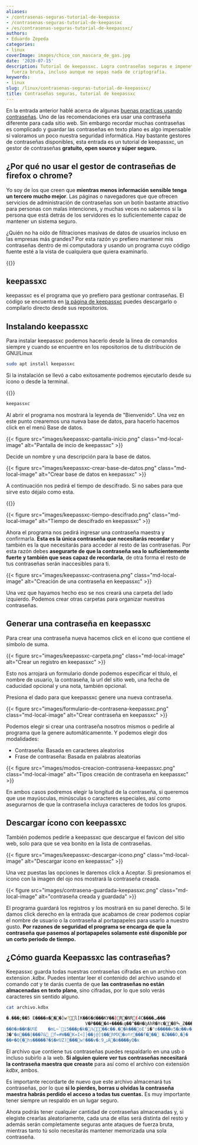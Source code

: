 ```yaml
---
aliases:
- /contrasenas-seguras-tutorial-de-keepassx
- /contrasenas-seguras-tutorial-de-keepassxc
- /es/contrasenas-seguras-tutorial-de-keepassxc/
authors:
- Eduardo Zepeda
categories:
- linux
coverImage: images/chico_con_mascara_de_gas.jpg
date: '2020-07-15'
description: Tutorial de keepassxc. Logra contraseñas seguras e impenetrables por
  fuerza bruta, incluso aunque no sepas nada de criptografía.
keywords:
- linux
slug: /linux/contrasenas-seguras-tutorial-de-keepassxc/
title: Contraseñas seguras, tutorial de keepassxc
---
```


En la entrada anterior hablé acerca de algunas [buenas practicas usando contraseñas](/es/linux/como-crear-una-contrasena-segura/). Uno de las recomendaciones era usar una contraseña diferente para cada sitio web. Sin embargo recordar muchas contraseñas es complicado y guardar las contraseñas en texto plano es algo impensable si valoramos un poco nuestra seguridad informática. Hay bastante gestores de contraseñas disponibles, esta entrada es un tutorial de keepassxc, un gestor de contraseñas **gratuito, open source y súper seguro.**

## ¿Por qué no usar el gestor de contraseñas de firefox o chrome?

Yo soy de los que creen que **mientras menos información sensible tenga un tercero mucho mejor**. Las páginas o navegadores que que ofrecen servicios de administración de contraseñas son un botín bastante atractivo para personas con malas intenciones, y muchas veces no sabemos si la persona que está detrás de los servidores es lo suficientemente capaz de mantener un sistema seguro. 

¿Quién no ha oído de filtraciones masivas de datos de usuarios incluso en las empresas más grandes? Por esta razón yo prefiero mantener mis contraseñas dentro de mi computadora y usando un programa cuyo código fuente esté a la vista de cualquiera que quiera examinarlo.

{{<ad1>}}

## keepassxc

keepassxc es el programa que yo prefiero para gestionar contraseñas. El código se encuentra en [la página de keepassxc](https://keepassxc.org/#?) puedes descargarlo o compilarlo directo desde sus repositorios.

## Instalando keepassxc

Para instalar keepassxc podemos hacerlo desde la linea de comandos siempre y cuando se encuentre en los repositorios de tu distribución de GNU/Linux

```bash
sudo apt install keepassxc
```

Si la instalación se llevó a cabo exitosamente podremos ejecutarlo desde su icono o desde la terminal.

{{<ad2>}}

```bash
keepassxc
```

Al abrir el programa nos mostrará la leyenda de "Bienvenido". Una vez en este punto crearemos una nueva base de datos, para hacerlo hacemos click en el menú Base de datos.

{{< figure src="images/keepassxc-pantalla-inicio.png" class="md-local-image" alt="Pantalla de incio de keepassxc" >}}

Decide un nombre y una descripción para la base de datos.

{{< figure src="images/keepassxc-crear-base-de-datos.png" class="md-local-image" alt="Crear base de datos en keepassxc" >}}

A continuación nos pedirá el tiempo de descifrado. Si no sabes para que sirve esto déjalo como esta.

{{<ad3>}}

{{< figure src="images/keepassxc-tiempo-descifrado.png" class="md-local-image" alt="Tiempo de descifrado en keepassxc" >}}

Ahora el programa nos pedirá ingresar una contraseña maestra y confirmarla. **Esta es la única contraseña que necesitarás recordar** y también es la que necesitarás para acceder al resto de las contraseñas. Por esta razón debes **asegurarte de que la contraseña sea lo suficientemente fuerte y también que seas capaz de recordarla**, de otra forma el resto de tus contraseñas serán inaccesibles para ti.

{{< figure src="images/keepassxc-contrasena.png" class="md-local-image" alt="Creación de una contraseña en keepassxc" >}}

Una vez que hayamos hecho eso se nos creará una carpeta del lado izquierdo. Podemos crear otras carpetas para organizar nuestras contraseñas.

## Generar una contraseña en keepassxc

Para crear una contraseña nueva hacemos click en el icono que contiene el símbolo de suma.

{{< figure src="images/keepassxc-carpeta.png" class="md-local-image" alt="Crear un registro en keepassxc" >}}

Esto nos arrojará un formulario donde podemos especificar el título, el nombre de usuario, la contraseña, la url del sitio web, una fecha de caducidad opcional y una nota, también opcional.

Presiona el dado para que keepassxc genere una nueva contraseña.

{{< figure src="images/formulario-de-contrasena-keepassxc.png" class="md-local-image" alt="Crear contraseña en keepassxc" >}}

Podemos elegir si crear una contraseña nosotros mismos o pedirle al programa que la genere automáticamennte. Y podemos elegir dos modalidades:

* Contraseña: Basada en caracteres aleatorios
* Frase de contraseña: Basada en palabras aleatorias

{{< figure src="images/modos-creacion-contrasena-keepassxc.png" class="md-local-image" alt="Tipos creación de contraseña en keepassxc" >}}

En ambos casos podremos elegir la longitud de la contraseña, si queremos que use mayúsculas, minúsculas o caracteres especiales, así como asegurarnos de que la contraseña incluya caracteres de todos los grupos. 

## Descargar ícono con keepassxc

También podemos pedirle a keepassxc que descargue el favicon del sitio web, solo para que se vea bonito en la lista de contraseñas.

{{< figure src="images/keepassxc-descargar-icono.png" class="md-local-image" alt="Descargar ícono en keepassxc" >}}

Una vez puestas las opciones le daremos click a Aceptar. Si presionamos el icono con la imagen del ojo nos mostrará la contraseña creada.

{{< figure src="images/contrasena-guardada-keepassxc.png" class="md-local-image" alt="contraseña creada y guardada" >}}

El programa guardará los registros y los mostrará en su panel derecho. Si le damos click derecho en la entrada que acabamos de crear podemos copiar el nombre de usuario o la contraseña al portapapeles para usarlo a nuestro gusto. **Por razones de seguridad el programa se encarga de que la contraseña que pasemos al portapapeles solamente esté disponible por un corto periodo de tiempo.**

## ¿Cómo guarda Keepassxc las contraseñas?

Keepassxc guarda todas nuestras contraseñas cifradas en un archivo con extension _.kdbx_. Puedes intentar leer el contenido del archivo usando el comando _cat_ y te darás cuenta de que **las contraseñas no están almacenadas en texto plano**, sino cifradas, por lo que solo verás caracteres sin sentido alguno.

```bash
cat archivo.kdbx

�.�ٞ��;��5 E����x���]w?l[K��6�d���KУ��)R�NR(4C����ݠ���
                              V�P����4+����ׁ˪q��^��H�ǉAhR�Yc��Bߒ_Z���<���C�[��W�]ސ�o�ӎ �*쑜�����i9.�e���}`�9	uܼJ+��v�~RLf����y�8�I(~E}�M��bÄ�h@'2��|#$�8�D%|�;~j:
��0�x��K�UϥÈ	�mL~`i5���p�k�᭾Ԉ��c��.�׏�k���oE'i�"o�����v5�⚂��v�p8"�n��[so�.�gȣև�H��V&�(g.���0���_w:�s�@�
3�"�o���|���7&_f=#W��ۡK=I<]}��j@]$��hMX�oʭr���f�׹��	�Z���O,�}�
��+�Q{�hs�����?�$�ҥUZ)���w!���v�:ݜ9A�ò����уQ�x
```

El archivo que contiene tus contraseñas puedes respaldarlo en una usb o incluso subirlo a la web. **Si alguien quiere ver tus contraseñas necesitará la contraseña maestra que creaste** para así como el archivo con extensión _kdbx_, ambos. 

Es importante recordarte de nuevo que este archivo almacenará tus contraseñas, por lo que **si lo pierdes, borras u olvidas la contraseña maestra habrás perdido el acceso a todas tus cuentas.** Es muy importante tener siempre un respaldo en un lugar seguro.

Ahora podrás tener cualquier cantidad de contraseñas almacenadas y, si elegiste crearlas aleatoriamente, cada una de ellas será distinta del resto y además serán completamente seguras ante ataques de fuerza bruta, mientras tanto tú solo necesitarás mantener memorizada una sola contraseña.